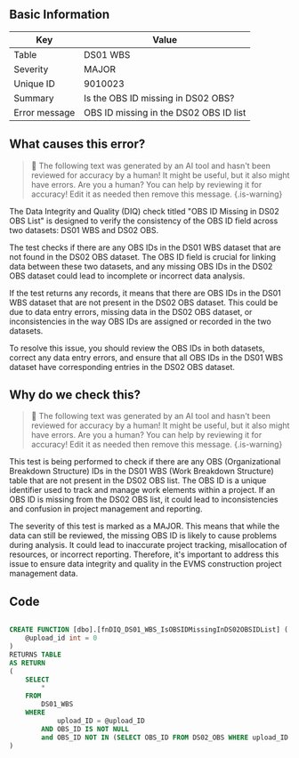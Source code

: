 ## Basic Information
| Key         | Value          |
|-------------|----------------|
| Table       | DS01 WBS |
| Severity    | MAJOR |
| Unique ID   | 9010023   |
| Summary     | Is the OBS ID missing in DS02 OBS? |
| Error message | OBS ID missing in the DS02 OBS ID list |

## What causes this error?

> :robot: The following text was generated by an AI tool and hasn't been reviewed for accuracy by a human! It might be useful, but it also might have errors. Are you a human? You can help by reviewing it for accuracy! Edit it as needed then remove this message.
{.is-warning}

The Data Integrity and Quality (DIQ) check titled "OBS ID Missing in DS02 OBS List" is designed to verify the consistency of the OBS ID field across two datasets: DS01 WBS and DS02 OBS. 

The test checks if there are any OBS IDs in the DS01 WBS dataset that are not found in the DS02 OBS dataset. The OBS ID field is crucial for linking data between these two datasets, and any missing OBS IDs in the DS02 OBS dataset could lead to incomplete or incorrect data analysis.

If the test returns any records, it means that there are OBS IDs in the DS01 WBS dataset that are not present in the DS02 OBS dataset. This could be due to data entry errors, missing data in the DS02 OBS dataset, or inconsistencies in the way OBS IDs are assigned or recorded in the two datasets.

To resolve this issue, you should review the OBS IDs in both datasets, correct any data entry errors, and ensure that all OBS IDs in the DS01 WBS dataset have corresponding entries in the DS02 OBS dataset.
## Why do we check this?

> :robot: The following text was generated by an AI tool and hasn't been reviewed for accuracy by a human! It might be useful, but it also might have errors. Are you a human? You can help by reviewing it for accuracy! Edit it as needed then remove this message.
{.is-warning}

This test is being performed to check if there are any OBS (Organizational Breakdown Structure) IDs in the DS01 WBS (Work Breakdown Structure) table that are not present in the DS02 OBS list. The OBS ID is a unique identifier used to track and manage work elements within a project. If an OBS ID is missing from the DS02 OBS list, it could lead to inconsistencies and confusion in project management and reporting.

The severity of this test is marked as a MAJOR. This means that while the data can still be reviewed, the missing OBS ID is likely to cause problems during analysis. It could lead to inaccurate project tracking, misallocation of resources, or incorrect reporting. Therefore, it's important to address this issue to ensure data integrity and quality in the EVMS construction project management data.
## Code

```sql

CREATE FUNCTION [dbo].[fnDIQ_DS01_WBS_IsOBSIDMissingInDS02OBSIDList] (
	@upload_id int = 0
)
RETURNS TABLE
AS RETURN
(
	SELECT 
		*
	FROM
		DS01_WBS
	WHERE
			upload_ID = @upload_ID
		AND OBS_ID IS NOT NULL
		and OBS_ID NOT IN (SELECT OBS_ID FROM DS02_OBS WHERE upload_ID = @upload_ID)
)
```
